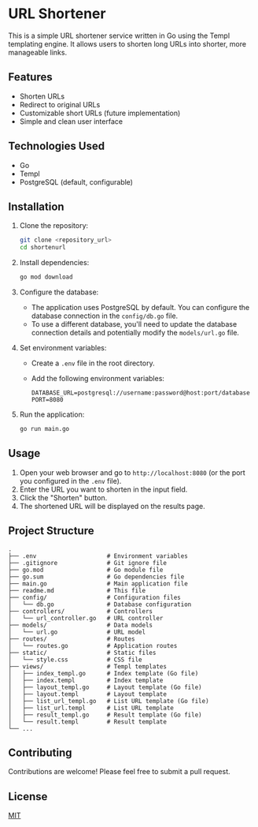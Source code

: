 # URL Shortener

This is a simple URL shortener service written in Go using the Templ templating engine. It allows users to shorten long URLs into shorter, more manageable links.

## Features

- Shorten URLs
- Redirect to original URLs
- Customizable short URLs (future implementation)
- Simple and clean user interface

## Technologies Used

- Go
- Templ
- PostgreSQL (default, configurable)

## Installation

1.  Clone the repository:

    ```bash
    git clone <repository_url>
    cd shortenurl
    ```

2.  Install dependencies:

    ```bash
    go mod download
    ```

3.  Configure the database:

    - The application uses PostgreSQL by default. You can configure the database connection in the `config/db.go` file.
    - To use a different database, you'll need to update the database connection details and potentially modify the `models/url.go` file.

4.  Set environment variables:

    - Create a `.env` file in the root directory.
    - Add the following environment variables:

      ```
      DATABASE_URL=postgresql://username:password@host:port/database
      PORT=8080
      ```

5.  Run the application:

    ```bash
    go run main.go
    ```

## Usage

1.  Open your web browser and go to `http://localhost:8080` (or the port you configured in the `.env` file).
2.  Enter the URL you want to shorten in the input field.
3.  Click the "Shorten" button.
4.  The shortened URL will be displayed on the results page.

## Project Structure

```
.
├── .env                    # Environment variables
├── .gitignore              # Git ignore file
├── go.mod                  # Go module file
├── go.sum                  # Go dependencies file
├── main.go                 # Main application file
├── readme.md               # This file
├── config/                 # Configuration files
│   └── db.go               # Database configuration
├── controllers/            # Controllers
│   └── url_controller.go   # URL controller
├── models/                 # Data models
│   └── url.go              # URL model
├── routes/                 # Routes
│   └── routes.go           # Application routes
├── static/                 # Static files
│   └── style.css           # CSS file
├── views/                  # Templ templates
│   ├── index_templ.go      # Index template (Go file)
│   ├── index.templ         # Index template
│   ├── layout_templ.go     # Layout template (Go file)
│   ├── layout.templ        # Layout template
│   ├── list_url_templ.go   # List URL template (Go file)
│   ├── list_url.templ      # List URL template
│   ├── result_templ.go     # Result template (Go file)
│   └── result.templ        # Result template
└── ...
```

## Contributing

Contributions are welcome! Please feel free to submit a pull request.

## License

[MIT](LICENSE)
